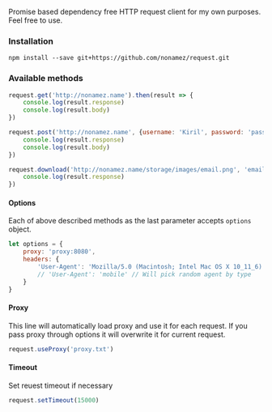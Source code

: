 Promise based dependency free HTTP request client for my own purposes. Feel free to use. 

### Installation

```
npm install --save git+https://github.com/nonamez/request.git
```

### Available methods

```javascript
request.get('http://nonamez.name').then(result => {
	console.log(result.response)
	console.log(result.body)
})

request.post('http://nonamez.name', {username: 'Kiril', password: 'password'}).then(result => {
	console.log(result.response)
	console.log(result.body)
})

request.download('http://nonamez.name/storage/images/email.png', 'email.png').then(result => {
	console.log(result.response)
})
```

#### Options

Each of above described methods as the last parameter accepts `options` object.

```javascript
let options = {
	proxy: 'proxy:8080',
	headers: {
		'User-Agent': 'Mozilla/5.0 (Macintosh; Intel Mac OS X 10_11_6) AppleWebKit/537.36 (KHTML, like Gecko) Chrome/57.0.2930.0 Safari/537.36',
		// 'User-Agent': 'mobile' // Will pick random agent by type
	}
}
```

#### Proxy

This line will automatically load proxy and use it for each request. If you pass proxy through options it will overwrite it for current request.

```javascript
request.useProxy('proxy.txt')
```

#### Timeout

Set reuest timeout if necessary

```javascript
request.setTimeout(15000)
```